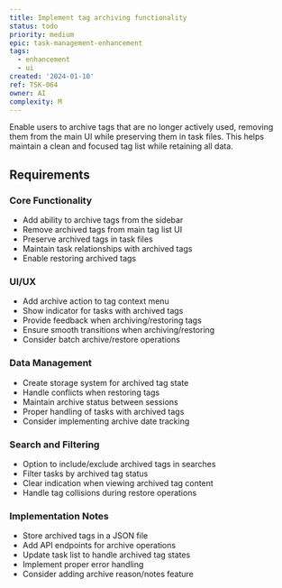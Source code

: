 ```yaml
---
title: Implement tag archiving functionality
status: todo
priority: medium
epic: task-management-enhancement
tags:
  - enhancement
  - ui
created: '2024-01-10'
ref: TSK-064
owner: AI
complexity: M
---
```


Enable users to archive tags that are no longer actively used, removing them from the main UI while preserving them in task files. This helps maintain a clean and focused tag list while retaining all data.

## Requirements

### Core Functionality
- Add ability to archive tags from the sidebar
- Remove archived tags from main tag list UI
- Preserve archived tags in task files
- Maintain task relationships with archived tags
- Enable restoring archived tags

### UI/UX
- Add archive action to tag context menu
- Show indicator for tasks with archived tags
- Provide feedback when archiving/restoring tags
- Ensure smooth transitions when archiving/restoring
- Consider batch archive/restore operations

### Data Management
- Create storage system for archived tag state
- Handle conflicts when restoring tags
- Maintain archive status between sessions
- Proper handling of tasks with archived tags
- Consider implementing archive date tracking

### Search and Filtering
- Option to include/exclude archived tags in searches
- Filter tasks by archived tag status
- Clear indication when viewing archived tag content
- Handle tag collisions during restore operations

### Implementation Notes
- Store archived tags in a JSON file
- Add API endpoints for archive operations
- Update task list to handle archived tag states
- Implement proper error handling
- Consider adding archive reason/notes feature 
